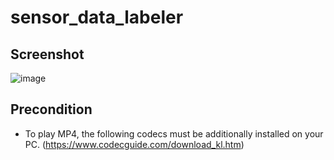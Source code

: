 # sensor_data_labeler

## Screenshot 
![image](https://github.com/sung-park/sensor_data_labeler/assets/31734973/7a641f2a-70e2-43d8-832c-38cafe509f69)

## Precondition
- To play MP4, the following codecs must be additionally installed on your PC. (https://www.codecguide.com/download_kl.htm)
